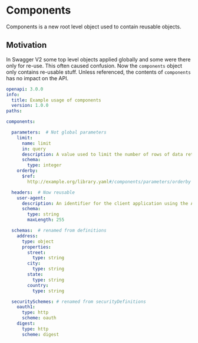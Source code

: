 # Components
Components is a new root level object used to contain reusable objects.

## Motivation
In Swagger V2 some top level objects applied globally and some were there only for re-use.  This often caused confusion.  Now the `components` object only contains re-usable stuff.  Unless referenced, the contents of `components` has no impact on the API. 


```yaml
openapi: 3.0.0
info:
  title: Example usage of components
  version: 1.0.0
paths:

components:

  parameters:  # Not global parameters
    limit:
      name: limit
      in: query
      description: A value used to limit the number of rows of data returned from a collection resource 
      schema:
        type: integer
    orderby:
      $ref:
        http://example.org/library.yaml#/components/parameters/orderby

  headers:  # Now reusable
    user-agent:
      description: An identifier for the client application using the API
      schema:
        type: string
        maxLength: 255

  schemas:  # renamed from definitions
    address:
      type: object
      properties:
        street:
          type: string
        city:
          type: string
        state:
          type: string
        country:
          type: string

  securitySchemes: # renamed from securityDefinitions
    oauth1: 
      type: http
      scheme: oauth
    digest:
      type: http
      scheme: digest  
  
```

